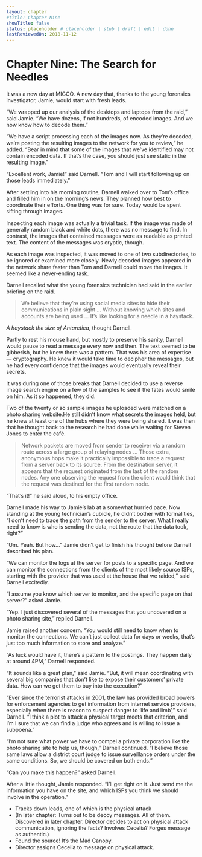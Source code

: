 ```yaml
---
layout: chapter
#title: Chapter Nine
showTitle: false
status: placeholder # placeholder | stub | draft | edit | done
lastReviewedOn: 2018-11-12
---
```


# Chapter Nine: The Search for Needles

It was a new day at MIGCO. A new day that, thanks to the young forensics investigator, Jamie, would start with fresh leads.

“We wrapped up our analysis of the desktops and laptops from the raid,” said Jamie. “We have dozens, if not hundreds, of encoded images. And we now know how to decode them.”

“We have a script processing each of the images now. As they’re decoded, we’re posting the resulting images to the network for you to review,” he added. “Bear in mind that some of the images that we’ve identified may not contain encoded data. If that’s the case, you should just see static in the resulting image.”

“Excellent work, Jamie!” said Darnell. “Tom and I will start following up on those leads immediately.”

After settling into his morning routine, Darnell walked over to Tom’s office and filled him in on the morning’s news. They planned how best to coordinate their efforts. One thing was for sure. Today would be spent sifting through images.

Inspecting each image was actually a trivial task. If the image was made of generally random black and white dots, there was no message to find. In contrast, the images that contained messages were as readable as printed text. The content of the messages was cryptic, though.

As each image was inspected, it was moved to one of two subdirectories, to be ignored or examined more closely. Newly decoded images appeared in the network share faster than Tom and Darnell could move the images. It seemed like a never-ending task.

Darnell recalled what the young forensics technician had said in the earlier briefing on the raid.

> We believe that they’re using social media sites to hide their communications in plain sight ... Without knowing which sites and accounts are being used ... It’s like looking for a needle in a haystack.

*A haystack the size of Antarctica*, thought Darnell. 

Partly to rest his mouse hand, but mostly to preserve his sanity, Darnell would pause to read a message every now and then. The text seemed to be gibberish, but he knew there was a pattern. That was his area of expertise &mdash; cryptography. He knew it would take time to decipher the messages, but he had every confidence that the images would eventually reveal their secrets.

It was during one of those breaks that Darnell decided to use a reverse image search engine on a few of the samples to see if the fates would smile on him. As it so happened, they did.

Two of the twenty or so sample images he uploaded were matched on a photo sharing website.He still didn’t know what secrets the images held, but he knew at least one of the hubs where they were being shared. It was then that he thought back to the research he had done while waiting for Steven Jones to enter the café.

> Network packets are moved from sender to receiver via a random route across a large group of relaying nodes ... Those extra, anonymous hops make it practically impossible to trace a request from a server back to its source. From the destination server, it appears that the request originated from the last of the random nodes. Any one observing the request from the client would think that the request was destined for the first random node.

“That’s it!” he said aloud, to his empty office.

Darnell made his way to Jamie’s lab at a somewhat hurried pace. Now standing at the young technician’s cubicle, he didn’t bother with formalities, “I don’t need to trace the path from the sender to the server. What I really need to know is who is sending the data, not the route that the data took, right?”

“Um. Yeah. But how...” Jamie didn’t get to finish his thought before Darnell described his plan.

“We can monitor the logs at the server for posts to a specific page. And we can monitor the connections from the clients of the most likely source ISPs, starting with the provider that was used at the house that we raided,” said Darnell excitedly.

“I assume you know which server to monitor, and the specific page on that server?” asked Jamie.

“Yep. I just discovered several of the messages that you uncovered on a photo sharing site,” replied Darnell.

Jamie raised another concern. “You would still need to know when to monitor the connections. We can’t just collect data for days or weeks, that’s just too much information to store and analyze.”

“As luck would have it, there’s a pattern to the postings. They happen daily at around 4PM,” Darnell responded.

“It sounds like a great plan,” said Jamie. “But, it will mean coordinating with several big companies that don’t like to expose their customers’ private data. How can we get them to buy into the execution?”

“Ever since the terrorist attacks in 2001, the law has provided broad powers for enforcement agencies to get information from internet service providers, especially when there is reason to suspect danger to ‘life and limb’,” said Darnell. “I think a plot to attack a physical target meets that criterion, and I’m I sure that we can find a judge who agrees and is willing to issue a subpoena.”

“I’m not sure what power we have to compel a private corporation like the photo sharing site to help us, though,” Darnell continued. “I believe those same laws allow a district court judge to issue surveillance orders under the same conditions. So, we should be covered on both ends.”

“Can you make this happen?” asked Darnell.

After a little thought, Jamie responded. “I’ll get right on it. Just send me the information you have on the site, and which ISPs you think we should involve in the operation.”

* Tracks down leads, one of which is the physical attack
* (In later chapter: Turns out to be decoy messages. All of them. Discovered in later chapter. Director decides to act on physical attack communication, ignoring the facts? Involves Cecelia? Forges message as authentic.)
* Found the source! It’s the Mad Canopy.
* Director assigns Cecelia to message on physical attack.
